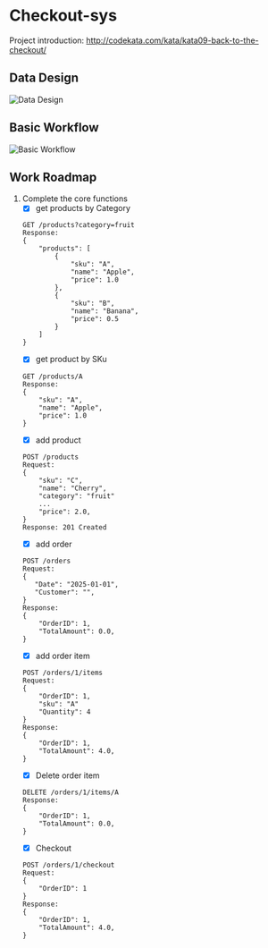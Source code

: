 # Checkout-sys

Project introduction:
http://codekata.com/kata/kata09-back-to-the-checkout/ 

## Data Design
![Data Design](./ERD.png)

## Basic Workflow
![Basic Workflow](./WorkFlow.png)

## Work Roadmap
1. Complete the core functions
    - [x] get products by Category
    ```
    GET /products?category=fruit
    Response:
    {
        "products": [
            {
                "sku": "A",
                "name": "Apple",
                "price": 1.0
            },
            {
                "sku": "B",
                "name": "Banana",
                "price": 0.5
            }
        ]
    }
    ```
    - [x] get product by SKu
    ```
    GET /products/A
    Response:
    {
        "sku": "A",
        "name": "Apple",
        "price": 1.0
    }
    ```
    - [x] add product
    ```
    POST /products
    Request:
    {
        "sku": "C",
        "name": "Cherry",
        "category": "fruit"
        ...
        "price": 2.0,
    }
    Response: 201 Created
    ```
    - [x] add order
    ```
    POST /orders
    Request:
    {
       "Date": "2025-01-01",
       "Customer": "",
    }
    Response:
    {
        "OrderID": 1,
        "TotalAmount": 0.0,
    }
    ```
    - [x] add order item
    ```
    POST /orders/1/items
    Request:
    {
        "OrderID": 1,
        "sku": "A"
        "Quantity": 4
    }
    Response: 
    {
        "OrderID": 1,
        "TotalAmount": 4.0,
    }
    ```
    - [x] Delete order item
    ```
    DELETE /orders/1/items/A
    Response:
    {
        "OrderID": 1,
        "TotalAmount": 0.0,
    }
    ```
    - [x] Checkout
    ```
    POST /orders/1/checkout
    Request:
    {
        "OrderID": 1
    }
    Response:
    {
        "OrderID": 1,
        "TotalAmount": 4.0,
    }
    ```